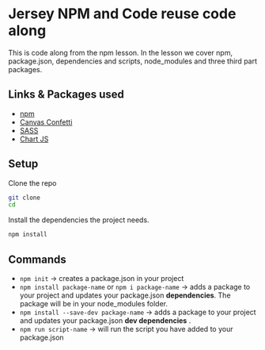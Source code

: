 # Jersey NPM and Code reuse code along

This is code along from the npm lesson. In the lesson we cover npm, package.json, dependencies and scripts, node_modules and three third part packages.

## Links & Packages used

- [npm](https://www.npmjs.com/)
- [Canvas Confetti](https://www.npmjs.com/search?q=canvas%20confetti)
- [SASS](https://www.npmjs.com/package/sass)
- [Chart JS](https://www.npmjs.com/package/chart.js)

## Setup

Clone the repo

```bash
git clone
cd
```

Install the dependencies the project needs.

```bash
npm install
```

## Commands

- `npm init` -> creates a package.json in your project
- `npm install package-name` or `npm i package-name` -> adds a package to your project and updates your package.json **dependencies**. The package will be in your node_modules folder.
- `npm install --save-dev package-name` -> adds a package to your project and updates your package.json **dev dependencies** .
- `npm run script-name` -> will run the script you have added to your package.json
